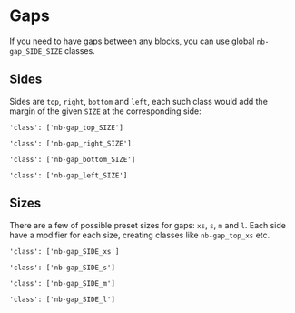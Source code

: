 # Gaps

If you need to have gaps between any blocks, you can use global `nb-gap_SIDE_SIZE` classes.

## Sides

Sides are `top`, `right`, `bottom` and `left`, each such class would add the margin of the given `SIZE` at the corresponding side:

    'class': ['nb-gap_top_SIZE']

    'class': ['nb-gap_right_SIZE']

    'class': ['nb-gap_bottom_SIZE']

    'class': ['nb-gap_left_SIZE']

## Sizes

There are a few of possible preset sizes for gaps: `xs`, `s`, `m` and `l`. Each side have a modifier for each size, creating classes like `nb-gap_top_xs` etc.

    'class': ['nb-gap_SIDE_xs']

    'class': ['nb-gap_SIDE_s']

    'class': ['nb-gap_SIDE_m']

    'class': ['nb-gap_SIDE_l']
